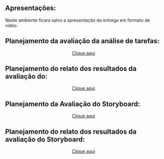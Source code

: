 ## Apresentações:
Neste ambiente ficara salvo a apresentação da entrega em formato de vídeo.

## Planejamento da avaliação da análise de tarefas:

<p style="text-align: center"><a href="https://youtu.be/Gy50qvTeXhI" target="blanket">Clique aqui</a></p>

## Planejamento do relato dos resultados da avaliação do:

<p style="text-align: center"><a href="https://youtu.be/Gy50qvTeXhI" target="blanket">Clique aqui</a></p>

## Planejamento da Avaliação do Storyboard:

<p style="text-align: center"><a href="https://www.youtube.com/watch?v=_o3JFETlspI" target="blanket">Clique aqui</a></p>

## Planejamento do relato dos resultados da avaliação do Storyboard:

<p style="text-align: center"><a href="https://www.youtube.com/watch?v=QAQjMybL_Eg" target="blanket">Clique aqui</a></p>
